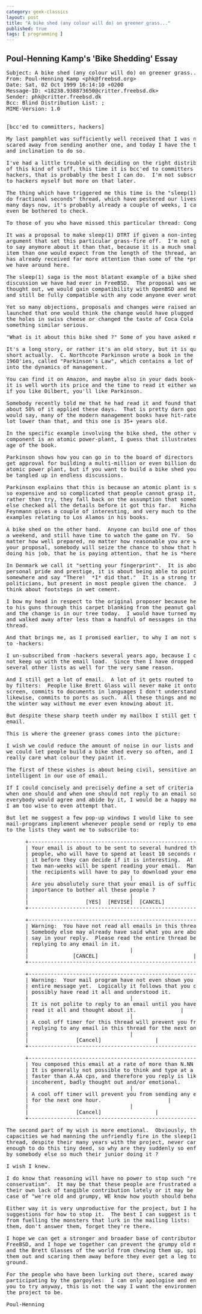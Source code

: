 ```yaml
---
category: geek-classics
layout: post
title: "A bike shed (any colour will do) on greener grass..."
published: true
tags: [ programming ]
---
```


## Poul-Henning Kamp's 'Bike Shedding' Essay ##

<pre>
Subject: A bike shed (any colour will do) on greener grass...
From: Poul-Henning Kamp &lt;phk@freebsd.org&gt;
Date: Sat, 02 Oct 1999 16:14:10 +0200
Message-ID: &lt;18238.938873650@critter.freebsd.dk&gt;
Sender: phk@critter.freebsd.dk
Bcc: Blind Distribution List: ;
MIME-Version: 1.0


[bcc'ed to committers, hackers]

My last pamphlet was sufficiently well received that I was not
scared away from sending another one, and today I have the time
and inclination to do so.

I've had a little trouble with deciding on the right distribution
of this kind of stuff, this time it is bcc'ed to committers and
hackers, that is probably the best I can do.  I'm not subscribed
to hackers myself but more on that later.

The thing which have triggered me this time is the "sleep(1) should
do fractional seconds" thread, which have pestered our lives for
many days now, it's probably already a couple of weeks, I can't
even be bothered to check.

To those of you who have missed this particular thread: Congratulations.

It was a proposal to make sleep(1) DTRT if given a non-integer
argument that set this particular grass-fire off.  I'm not going
to say anymore about it than that, because it is a much smaller
item than one would expect from the length of the thread, and it
has already received far more attention than some of the *problems*
we have around here.

The sleep(1) saga is the most blatant example of a bike shed
discussion we have had ever in FreeBSD.  The proposal was well
thought out, we would gain compatibility with OpenBSD and NetBSD,
and still be fully compatible with any code anyone ever wrote.

Yet so many objections, proposals and changes were raised and
launched that one would think the change would have plugged all
the holes in swiss cheese or changed the taste of Coca Cola or
something similar serious.

"What is it about this bike shed ?" Some of you have asked me.

It's a long story, or rather it's an old story, but it is quite
short actually.  C. Northcote Parkinson wrote a book in the early
1960'ies, called "Parkinson's Law", which contains a lot of insight
into the dynamics of management.

You can find it on Amazon, and maybe also in your dads book-shelf,
it is well worth its price and the time to read it either way,
if you like Dilbert, you'll like Parkinson.

Somebody recently told me that he had read it and found that only
about 50% of it applied these days.  That is pretty darn good I
would say, many of the modern management books have hit-rates a
lot lower than that, and this one is 35+ years old.

In the specific example involving the bike shed, the other vital
component is an atomic power-plant, I guess that illustrates the
age of the book.

Parkinson shows how you can go in to the board of directors and
get approval for building a multi-million or even billion dollar
atomic power plant, but if you want to build a bike shed you will
be tangled up in endless discussions.

Parkinson explains that this is because an atomic plant is so vast,
so expensive and so complicated that people cannot grasp it, and
rather than try, they fall back on the assumption that somebody
else checked all the details before it got this far.   Richard P.
Feynmann gives a couple of interesting, and very much to the point,
examples relating to Los Alamos in his books.

A bike shed on the other hand.  Anyone can build one of those over
a weekend, and still have time to watch the game on TV.  So no
matter how well prepared, no matter how reasonable you are with
your proposal, somebody will seize the chance to show that he is
doing his job, that he is paying attention, that he is *here*.

In Denmark we call it "setting your fingerprint".  It is about
personal pride and prestige, it is about being able to point
somewhere and say "There!  *I* did that."  It is a strong trait in
politicians, but present in most people given the chance.  Just
think about footsteps in wet cement.

I bow my head in respect to the original proposer because he stuck
to his guns through this carpet blanking from the peanut gallery,
and the change is in our tree today.  I would have turned my back
and walked away after less than a handful of messages in that
thread.

And that brings me, as I promised earlier, to why I am not subscribed
to -hackers:

I un-subscribed from -hackers several years ago, because I could
not keep up with the email load.  Since then I have dropped off
several other lists as well for the very same reason.

And I still get a lot of email.  A lot of it gets routed to /dev/null
by filters:  People like Brett Glass will never make it onto my
screen, commits to documents in languages I don't understand
likewise, commits to ports as such.  All these things and more go
the winter way without me ever even knowing about it.

But despite these sharp teeth under my mailbox I still get too much
email.

This is where the greener grass comes into the picture:

I wish we could reduce the amount of noise in our lists and I wish
we could let people build a bike shed every so often, and I don't
really care what colour they paint it.

The first of these wishes is about being civil, sensitive and 
intelligent in our use of email.

If I could concisely and precisely define a set of criteria for
when one should and when one should not reply to an email so that
everybody would agree and abide by it, I would be a happy man, but
I am too wise to even attempt that.

But let me suggest a few pop-up windows I would like to see
mail-programs implement whenever people send or reply to email
to the lists they want me to subscribe to:

      +------------------------------------------------------------+
      | Your email is about to be sent to several hundred thousand |
      | people, who will have to spend at least 10 seconds reading |
      | it before they can decide if it is interesting.  At least  |
      | two man-weeks will be spent reading your email.  Many of   |
      | the recipients will have to pay to download your email.    |
      |								   |
      | Are you absolutely sure that your email is of sufficient   |
      | importance to bother all these people ?                    |
      |								   |
      |                  [YES]  [REVISE]  [CANCEL]                 |
      +------------------------------------------------------------+

      +------------------------------------------------------------+
      |	Warning:  You have not read all emails in this thread yet. |
      |	Somebody else may already have said what you are about to  |
      |	say in your reply.  Please read the entire thread before   |
      |	replying to any email in it.                               |
      |								   |
      |			     [CANCEL]                              |
      +------------------------------------------------------------+

      +------------------------------------------------------------+
      |	Warning:  Your mail program have not even shown you the    |
      |	entire message yet.  Logically it follows that you cannot  |
      |	possibly have read it all and understood it.               |
      |								   |
      |	It is not polite to reply to an email until you have       |
      |	read it all and thought about it.			   |
      |								   |
      | A cool off timer for this thread will prevent you from     |
      | replying to any email in this thread for the next one hour |
      |								   |
      |			      [Cancel]				   |
      +------------------------------------------------------------+

      +------------------------------------------------------------+
      | You composed this email at a rate of more than N.NN cps    |
      | It is generally not possible to think and type at a rate   |
      | faster than A.AA cps, and therefore you reply is likely to |
      | incoherent, badly thought out and/or emotional.            |
      |								   |
      | A cool off timer will prevent you from sending any email   |
      | for the next one hour.			 		   |
      |								   |
      |			      [Cancel]				   |
      +------------------------------------------------------------+

The second part of my wish is more emotional.  Obviously, the
capacities we had manning the unfriendly fire in the sleep(1)
thread, despite their many years with the project, never cared
enough to do this tiny deed, so why are they suddenly so enflamed
by somebody else so much their junior doing it ?

I wish I knew.

I do know that reasoning will have no power to stop such "reactionaire
conservatism".  It may be that these people are frustrated about
their own lack of tangible contribution lately or it may be a bad
case of "we're old and grumpy, WE know how youth should behave".

Either way it is very unproductive for the project, but I have no
suggestions for how to stop it.  The best I can suggest is to refrain
from fuelling the monsters that lurk in the mailing lists:  Ignore
them, don't answer them, forget they're there.

I hope we can get a stronger and broader base of contributors in
FreeBSD, and I hope we together can prevent the grumpy old men
and the Brett Glasses of the world from chewing them up, spitting
them out and scaring them away before they ever get a leg to the 
ground.

For the people who have been lurking out there, scared away from
participating by the gargoyles:  I can only apologise and encourage
you to try anyway, this is not the way I want the environment in
the project to be.

Poul-Henning
</pre>
